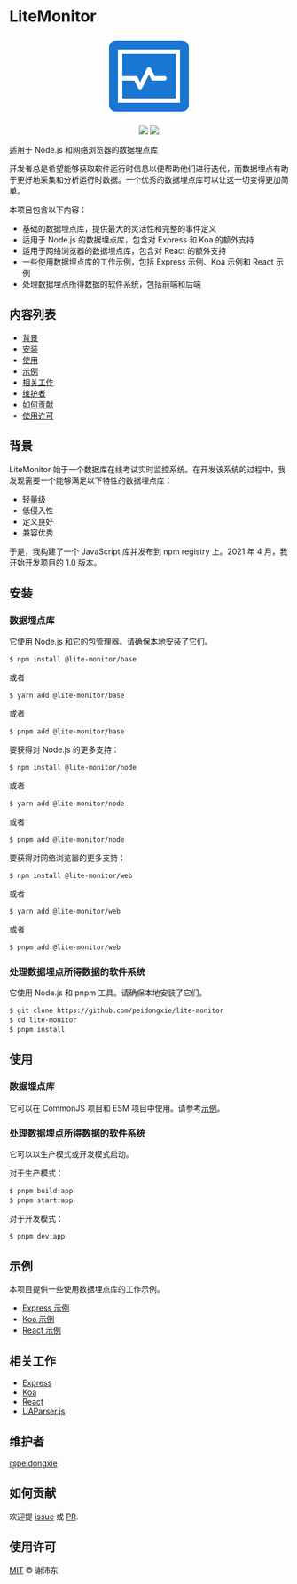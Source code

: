 # LiteMonitor

<p align="center">
  <img src="https://raw.githubusercontent.com/peidongxie/lite-monitor/main/packages/frontend/public/logo.png">
</p>
<p align="center">
  <img src="https://img.shields.io/github/license/peidongxie/lite-monitor" />
  <img src="https://img.shields.io/github/package-json/v/peidongxie/lite-monitor" />
</p>

适用于 Node.js 和网络浏览器的数据埋点库

开发者总是希望能够获取软件运行时信息以便帮助他们进行迭代，而数据埋点有助于更好地采集和分析运行时数据。一个优秀的数据埋点库可以让这一切变得更加简单。

本项目包含以下内容：

- 基础的数据埋点库，提供最大的灵活性和完整的事件定义
- 适用于 Node.js 的数据埋点库，包含对 Express 和 Koa 的额外支持
- 适用于网络浏览器的数据埋点库，包含对 React 的额外支持
- 一些使用数据埋点库的工作示例，包括 Express 示例、Koa 示例和 React 示例
- 处理数据埋点所得数据的软件系统，包括前端和后端

## 内容列表

- [背景](#背景)
- [安装](#安装)
- [使用](#使用)
- [示例](#示例)
- [相关工作](#相关工作)
- [维护者](#维护者)
- [如何贡献](#如何贡献)
- [使用许可](#使用许可)

## 背景

LiteMonitor 始于一个数据库在线考试实时监控系统。在开发该系统的过程中，我发现需要一个能够满足以下特性的数据埋点库：

- 轻量级
- 低侵入性
- 定义良好
- 兼容优秀

于是，我构建了一个 JavaScript 库并发布到 npm registry 上。2021 年 4 月，我开始开发项目的 1.0 版本。

## 安装

### 数据埋点库

它使用 Node.js 和它的包管理器。请确保本地安装了它们。

```sh
$ npm install @lite-monitor/base
```

或者

```sh
$ yarn add @lite-monitor/base
```

或者

```sh
$ pnpm add @lite-monitor/base
```

要获得对 Node.js 的更多支持：

```sh
$ npm install @lite-monitor/node
```

或者

```sh
$ yarn add @lite-monitor/node
```

或者

```sh
$ pnpm add @lite-monitor/node
```

要获得对网络浏览器的更多支持：

```sh
$ npm install @lite-monitor/web
```

或者

```sh
$ yarn add @lite-monitor/web
```

或者

```sh
$ pnpm add @lite-monitor/web
```

### 处理数据埋点所得数据的软件系统

它使用 Node.js 和 pnpm 工具。请确保本地安装了它们。

```sh
$ git clone https://github.com/peidongxie/lite-monitor
$ cd lite-monitor
$ pnpm install
```

## 使用

### 数据埋点库

它可以在 CommonJS 项目和 ESM 项目中使用。请参考[示例](#示例)。

### 处理数据埋点所得数据的软件系统

它可以以生产模式或开发模式启动。

对于生产模式：

```sh
$ pnpm build:app
$ pnpm start:app
```

对于开发模式：

```sh
$ pnpm dev:app
```

## 示例

本项目提供一些使用数据埋点库的工作示例。

- [Express 示例](./packages/node-express-demo)
- [Koa 示例](./packages/node-koa-demo)
- [React 示例](./packages/web-react-demo)

## 相关工作

- [Express](https://github.com/expressjs/express)
- [Koa](https://github.com/koajs/koa)
- [React](https://github.com/facebook/react)
- [UAParser.js](https://github.com/faisalman/ua-parser-js)

## 维护者

[@peidongxie](https://github.com/peidongxie)

## 如何贡献

欢迎提 [issue](https://github.com/peidongxie/lite-monitor/issues/new) 或 [PR](https://github.com/peidongxie/lite-monitor/compare).

## 使用许可

[MIT](LICENSE) © 谢沛东
